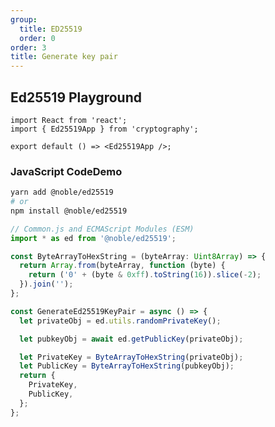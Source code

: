 ```yaml
---
group:
  title: ED25519
  order: 0
order: 3
title: Generate key pair
---
```


## Ed25519 Playground

```tsx
import React from 'react';
import { Ed25519App } from 'cryptography';

export default () => <Ed25519App />;
```

### JavaScript CodeDemo

```bash
yarn add @noble/ed25519
# or
npm install @noble/ed25519
```

```ts
// Common.js and ECMAScript Modules (ESM)
import * as ed from '@noble/ed25519';

const ByteArrayToHexString = (byteArray: Uint8Array) => {
  return Array.from(byteArray, function (byte) {
    return ('0' + (byte & 0xff).toString(16)).slice(-2);
  }).join('');
};

const GenerateEd25519KeyPair = async () => {
  let privateObj = ed.utils.randomPrivateKey();

  let pubkeyObj = await ed.getPublicKey(privateObj);

  let PrivateKey = ByteArrayToHexString(privateObj);
  let PublicKey = ByteArrayToHexString(pubkeyObj);
  return {
    PrivateKey,
    PublicKey,
  };
};
```

<!--
### Python CodeDemo

<embed src="../code/python/ed25519_python.md"></embed>
 -->
